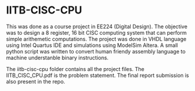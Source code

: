 # IITB-CISC-CPU

This was done as a course project in EE224 (Digital Design). The objective was to design a 8 register, 16 bit CISC computing system that can perform simple arithemetic computations. The project was done in VHDL language using Intel Quartus IDE and 
simulations using ModelSim Altera. A small python script was written to convert human friendy assembly language to machine understanble binary instructions.

The iitb-cisc-cpu folder contains all the project files. The IITB_CISC_CPU.pdf is the problem statement. The final report submission is also present in the repo. 
